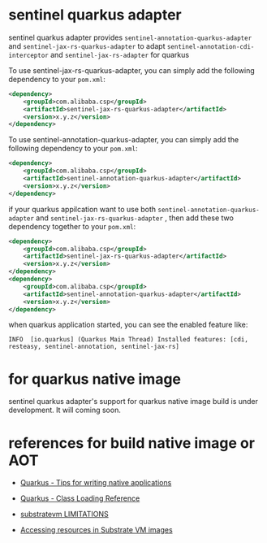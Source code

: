 # sentinel quarkus adapter

sentinel quarkus adapter provides `sentinel-annotation-quarkus-adapter` and `sentinel-jax-rs-quarkus-adapter` to adapt `sentinel-annotation-cdi-interceptor` and `sentinel-jax-rs-adapter` for quarkus

To use sentinel-jax-rs-quarkus-adapter, you can simply add the following dependency to your `pom.xml`:

```xml
<dependency>
    <groupId>com.alibaba.csp</groupId>
    <artifactId>sentinel-jax-rs-quarkus-adapter</artifactId>
    <version>x.y.z</version>
</dependency>
```

To use sentinel-annotation-quarkus-adapter, you can simply add the following dependency to your `pom.xml`:

```xml
<dependency>
    <groupId>com.alibaba.csp</groupId>
    <artifactId>sentinel-annotation-quarkus-adapter</artifactId>
    <version>x.y.z</version>
</dependency>
```

if your quarkus appilcation want to use both `sentinel-annotation-quarkus-adapter` and `sentinel-jax-rs-quarkus-adapter` , then add these two dependency together to your `pom.xml`:

```xml
<dependency>
    <groupId>com.alibaba.csp</groupId>
    <artifactId>sentinel-jax-rs-quarkus-adapter</artifactId>
    <version>x.y.z</version>
</dependency>
<dependency>
    <groupId>com.alibaba.csp</groupId>
    <artifactId>sentinel-annotation-quarkus-adapter</artifactId>
    <version>x.y.z</version>
</dependency>
```

when quarkus application started, you can see the enabled feature like:

```
INFO  [io.quarkus] (Quarkus Main Thread) Installed features: [cdi, resteasy, sentinel-annotation, sentinel-jax-rs]
```

# for quarkus native image

sentinel quarkus adapter's support for quarkus native image build is under development. It will coming soon.


# references for build native image or AOT

- [Quarkus - Tips for writing native applications](https://quarkus.io/guides/writing-native-applications-tips)

- [Quarkus - Class Loading Reference](https://quarkus.io/guides/class-loading-reference)

- [substratevm LIMITATIONS](https://github.com/oracle/graal/blob/master/substratevm/LIMITATIONS.md)

- [Accessing resources in Substrate VM images](https://github.com/oracle/graal/blob/master/substratevm/RESOURCES.md)

